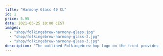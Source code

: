 ```yaml
---
title: "Harmony Glass 40 CL"
id: 1
price: 5.95
date: 2021-05-25 10:00 CEST
images:
  - "shop/folkingebrew-harmony-glass.jpg"
  - "shop/folkingebrew-harmony-glass-2.jpg"
  - "shop/folkingebrew-harmony-glass-3.jpg"
description: "The outlined Folkingebrew hop logo on the front provides a nice contrast to the hazy beer in the glass. On the back you’ll find our word mark."
---
```

